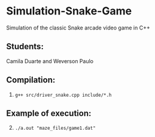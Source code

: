 # Simulation-Snake-Game
Simulation of the classic Snake arcade video game in C++

## Students:
Camila Duarte and Weverson Paulo

## Compilation:
1. `g++ src/driver_snake.cpp include/*.h`

## Example of execution:
2. `./a.out "maze_files/game1.dat"`
